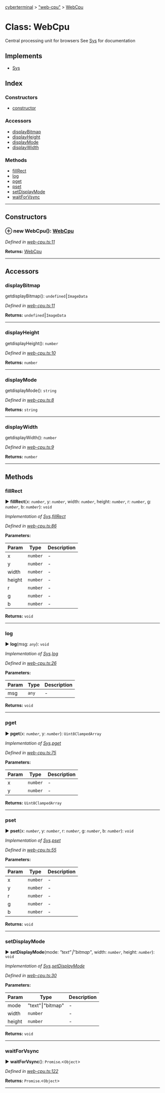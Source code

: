 [cyberterminal](../README.md) > ["web-cpu"](../modules/_web_cpu_.md) > [WebCpu](../classes/_web_cpu_.webcpu.md)



# Class: WebCpu


Central processing unit for browsers See [Sys](../interfaces/__classes_sys_.sys.md) for documentation

## Implements

* [Sys](../interfaces/__classes_sys_.sys.md)

## Index

### Constructors

* [constructor](_web_cpu_.webcpu.md#constructor)


### Accessors

* [displayBitmap](_web_cpu_.webcpu.md#displaybitmap)
* [displayHeight](_web_cpu_.webcpu.md#displayheight)
* [displayMode](_web_cpu_.webcpu.md#displaymode)
* [displayWidth](_web_cpu_.webcpu.md#displaywidth)


### Methods

* [fillRect](_web_cpu_.webcpu.md#fillrect)
* [log](_web_cpu_.webcpu.md#log)
* [pget](_web_cpu_.webcpu.md#pget)
* [pset](_web_cpu_.webcpu.md#pset)
* [setDisplayMode](_web_cpu_.webcpu.md#setdisplaymode)
* [waitForVsync](_web_cpu_.webcpu.md#waitforvsync)



---
## Constructors
<a id="constructor"></a>


### ⊕ **new WebCpu**(): [WebCpu](_web_cpu_.webcpu.md)


*Defined in [web-cpu.ts:11](https://github.com/FantasyInternet/cyberterminal/blob/HEAD/src/script/web-cpu.ts#L11)*





**Returns:** [WebCpu](_web_cpu_.webcpu.md)

---


## Accessors
<a id="displaybitmap"></a>

###  displayBitmap


getdisplayBitmap(): `undefined`⎮`ImageData`

*Defined in [web-cpu.ts:11](https://github.com/FantasyInternet/cyberterminal/blob/HEAD/src/script/web-cpu.ts#L11)*





**Returns:** `undefined`⎮`ImageData`



___

<a id="displayheight"></a>

###  displayHeight


getdisplayHeight(): `number`

*Defined in [web-cpu.ts:10](https://github.com/FantasyInternet/cyberterminal/blob/HEAD/src/script/web-cpu.ts#L10)*





**Returns:** `number`



___

<a id="displaymode"></a>

###  displayMode


getdisplayMode(): `string`

*Defined in [web-cpu.ts:8](https://github.com/FantasyInternet/cyberterminal/blob/HEAD/src/script/web-cpu.ts#L8)*





**Returns:** `string`



___

<a id="displaywidth"></a>

###  displayWidth


getdisplayWidth(): `number`

*Defined in [web-cpu.ts:9](https://github.com/FantasyInternet/cyberterminal/blob/HEAD/src/script/web-cpu.ts#L9)*





**Returns:** `number`



___


## Methods
<a id="fillrect"></a>

###  fillRect

► **fillRect**(x: *`number`*, y: *`number`*, width: *`number`*, height: *`number`*, r: *`number`*, g: *`number`*, b: *`number`*): `void`



*Implementation of [Sys](../interfaces/__classes_sys_.sys.md).[fillRect](../interfaces/__classes_sys_.sys.md#fillrect)*

*Defined in [web-cpu.ts:86](https://github.com/FantasyInternet/cyberterminal/blob/HEAD/src/script/web-cpu.ts#L86)*



**Parameters:**

| Param | Type | Description |
| ------ | ------ | ------ |
| x | `number`   |  - |
| y | `number`   |  - |
| width | `number`   |  - |
| height | `number`   |  - |
| r | `number`   |  - |
| g | `number`   |  - |
| b | `number`   |  - |





**Returns:** `void`





___

<a id="log"></a>

###  log

► **log**(msg: *`any`*): `void`



*Implementation of [Sys](../interfaces/__classes_sys_.sys.md).[log](../interfaces/__classes_sys_.sys.md#log)*

*Defined in [web-cpu.ts:26](https://github.com/FantasyInternet/cyberterminal/blob/HEAD/src/script/web-cpu.ts#L26)*



**Parameters:**

| Param | Type | Description |
| ------ | ------ | ------ |
| msg | `any`   |  - |





**Returns:** `void`





___

<a id="pget"></a>

###  pget

► **pget**(x: *`number`*, y: *`number`*): `Uint8ClampedArray`



*Implementation of [Sys](../interfaces/__classes_sys_.sys.md).[pget](../interfaces/__classes_sys_.sys.md#pget)*

*Defined in [web-cpu.ts:75](https://github.com/FantasyInternet/cyberterminal/blob/HEAD/src/script/web-cpu.ts#L75)*



**Parameters:**

| Param | Type | Description |
| ------ | ------ | ------ |
| x | `number`   |  - |
| y | `number`   |  - |





**Returns:** `Uint8ClampedArray`





___

<a id="pset"></a>

###  pset

► **pset**(x: *`number`*, y: *`number`*, r: *`number`*, g: *`number`*, b: *`number`*): `void`



*Implementation of [Sys](../interfaces/__classes_sys_.sys.md).[pset](../interfaces/__classes_sys_.sys.md#pset)*

*Defined in [web-cpu.ts:55](https://github.com/FantasyInternet/cyberterminal/blob/HEAD/src/script/web-cpu.ts#L55)*



**Parameters:**

| Param | Type | Description |
| ------ | ------ | ------ |
| x | `number`   |  - |
| y | `number`   |  - |
| r | `number`   |  - |
| g | `number`   |  - |
| b | `number`   |  - |





**Returns:** `void`





___

<a id="setdisplaymode"></a>

###  setDisplayMode

► **setDisplayMode**(mode: *"text"⎮"bitmap"*, width: *`number`*, height: *`number`*): `void`



*Implementation of [Sys](../interfaces/__classes_sys_.sys.md).[setDisplayMode](../interfaces/__classes_sys_.sys.md#setdisplaymode)*

*Defined in [web-cpu.ts:30](https://github.com/FantasyInternet/cyberterminal/blob/HEAD/src/script/web-cpu.ts#L30)*



**Parameters:**

| Param | Type | Description |
| ------ | ------ | ------ |
| mode | "text"⎮"bitmap"   |  - |
| width | `number`   |  - |
| height | `number`   |  - |





**Returns:** `void`





___

<a id="waitforvsync"></a>

###  waitForVsync

► **waitForVsync**(): `Promise`.<`Object`>



*Defined in [web-cpu.ts:122](https://github.com/FantasyInternet/cyberterminal/blob/HEAD/src/script/web-cpu.ts#L122)*





**Returns:** `Promise`.<`Object`>





___



